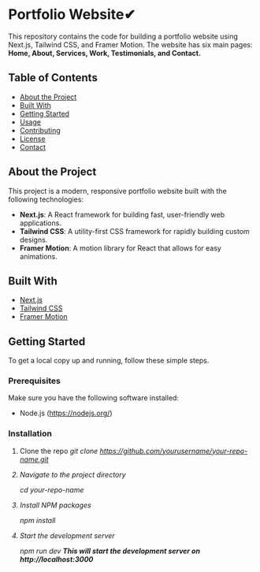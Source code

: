 # Portfolio Website✔

This repository contains the code for building a portfolio website using Next.js, Tailwind CSS, and Framer Motion. The website has six main pages: 
<b>Home, About, Services, Work, Testimonials, and Contact.</b>

## Table of Contents

- [About the Project](#about-the-project)
- [Built With](#built-with)
- [Getting Started](#getting-started)
- [Usage](#usage)
- [Contributing](#contributing)
- [License](#license)
- [Contact](#contact)

## About the Project

This project is a modern, responsive portfolio website built with the following technologies:
- **Next.js**: A React framework for building fast, user-friendly web applications.
- **Tailwind CSS**: A utility-first CSS framework for rapidly building custom designs.
- **Framer Motion**: A motion library for React that allows for easy animations.

## Built With

- [Next.js](https://nextjs.org/)
- [Tailwind CSS](https://tailwindcss.com/)
- [Framer Motion](https://www.framer.com/motion/)

## Getting Started

To get a local copy up and running, follow these simple steps.

### Prerequisites

Make sure you have the following software installed:
- Node.js (https://nodejs.org/)

### Installation

1. Clone the repo
   <em>git clone https://github.com/yourusername/your-repo-name.git<em>
   
2. Navigate to the project directory

   <em>cd your-repo-name<em>
4. Install NPM packages
   
   <em>npm install<em>
6. Start the development server

   <em>npm run dev<em>
<b>This will start the development server on http://localhost:3000<b>
